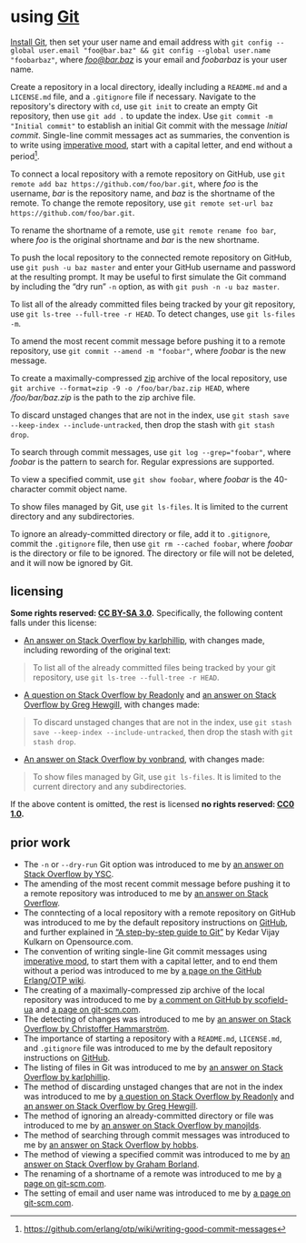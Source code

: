 # using [Git]
[Install Git](instGit.md), then set your user name and email address with `git config --global user.email "foo@bar.baz" && git config --global user.name "foobarbaz"`, where *foo@bar.baz* is your email and *foobarbaz* is your user name.

Create a repository in a local directory, ideally including a `README.md` and a `LICENSE.md` file, and a `.gitignore` file if necessary. Navigate to the repository's directory with `cd`, use `git init` to create an empty Git repository, then use `git add .` to update the index. Use `git commit -m "Initial commit"` to establish an initial Git commit with the message *Initial commit*. Single-line commit messages act as summaries, the convention is to write using [imperative mood](https://en.wikipedia.org/wiki/Imperative_mood), start with a capital letter, and end without a period[^usngGit1].

To connect a local repository with a remote repository on GitHub, use `git remote add baz https://github.com/foo/bar.git`, where *foo* is the username, *bar* is the repository name, and *baz* is the shortname of the remote. To change the remote repository, use `git remote set-url baz https://github.com/foo/bar.git`.

To rename the shortname of a remote, use `git remote rename foo bar`, where *foo* is the original shortname and *bar* is the new shortname.

To push the local repository to the connected remote repository on GitHub, use `git push -u baz master` and enter your GitHub username and password at the resulting prompt. It may be useful to first simulate the Git command by including the “dry run” `-n` option, as with `git push -n -u baz master`.

To list all of the already committed files being tracked by your git repository, use `git ls-tree --full-tree -r HEAD`. To detect changes, use `git ls-files -m`.

To amend the most recent commit message before pushing it to a remote repository, use `git commit --amend -m "foobar"`, where *foobar* is the new message.

To create a maximally-compressed [zip](https://en.wikipedia.org/wiki/Zip_(file_format)) archive of the local repository, use `git archive --format=zip -9 -o /foo/bar/baz.zip HEAD`, where */foo/bar/baz.zip* is the path to the zip archive file.

To discard unstaged changes that are not in the index, use `git stash save --keep-index --include-untracked`, then drop the stash with `git stash drop`.

To search through commit messages, use `git log --grep="foobar"`, where *foobar* is the pattern to search for. Regular expressions are supported.

To view a specified commit, use `git show foobar`, where *foobar* is the 40-character commit object name.

To show files managed by Git, use `git ls-files`. It is limited to the current directory and any subdirectories.

To ignore an already-committed directory or file, add it to `.gitignore`, commit the `.gitignore` file, then use `git rm --cached foobar`, where *foobar* is the directory or file to be ignored. The directory or file will not be deleted, and it will now be ignored by Git.

## licensing
**Some rights reserved: [CC BY-SA 3.0](https://creativecommons.org/licenses/by-sa/3.0/).** Specifically, the following content falls under this license:

- [An answer on Stack Overflow by karlphillip](https://stackoverflow.com/questions/8533202/list-files-in-local-git-repo/8533413#8533413), with changes made, including rewording of the original text:
> To list all of the already committed files being tracked by your git repository, use `git ls-tree --full-tree -r HEAD`.
- [A question on Stack Overflow by Readonly](https://stackoverflow.com/questions/52704/how-do-i-discard-unstaged-changes-in-git) and [an answer on Stack Overflow by Greg Hewgill](https://stackoverflow.com/questions/52704/how-do-i-discard-unstaged-changes-in-git/52719#52719), with changes made:
> To discard unstaged changes that are not in the index, use `git stash save --keep-index --include-untracked`, then drop the stash with `git stash drop`.
- [An answer on Stack Overflow by vonbrand](https://stackoverflow.com/questions/15606955/how-can-i-make-git-show-a-list-of-the-files-that-are-being-tracked/15606998#15606998), with changes made:
> To show files managed by Git, use `git ls-files`. It is limited to the current directory and any subdirectories.

If the above content is omitted, the rest is licensed **no rights reserved: [CC0 1.0](https://creativecommons.org/publicdomain/zero/1.0/).**

## prior work
- The `-n` or `--dry-run` Git option was introduced to me by [an answer on Stack Overflow by YSC](https://stackoverflow.com/questions/40926945/how-to-know-what-differences-that-git-push-is-going-to-push/40927917#40927917).
- The amending of the most recent commit message before pushing it to a remote repository was introduced to me by [an answer on Stack Overflow](https://stackoverflow.com/questions/179123/how-to-modify-existing-unpushed-commits/179147#179147).
- The conntecting of a local repository with a remote repository on GitHub was introduced to me by the default repository instructions on [GitHub](https://github.com/), and further explained in [“A step-by-step guide to Git”](https://opensource.com/article/18/1/step-step-guide-git) by Kedar Vijay Kulkarn on Opensource.com.
- The convention of writing single-line Git commit messages using [imperative mood](https://en.wikipedia.org/wiki/Imperative_mood), to start them with a capital letter, and to end them without a period was introduced to me by [a page on the GitHub Erlang/OTP wiki](https://github.com/erlang/otp/wiki/writing-good-commit-messages).
- The creating of a maximally-compressed zip archive of the local repository was introduced to me by [a comment on GitHub by scofield-ua](https://gist.github.com/kristofferh/1442717#gistcomment-2345577) and [a page on git-scm.com](https://git-scm.com/docs/git-archive).
- The detecting of changes was introduced to me by [an answer on Stack Overflow by Christoffer Hammarström](https://stackoverflow.com/questions/3882838/whats-an-easy-way-to-detect-modified-files-in-a-git-workspace/3882880#3882880).
- The importance of starting a repository with a `README.md`, `LICENSE.md`, and `.gitignore` file was introduced to me by the default repository instructions on [GitHub](https://github.com/).
- The listing of files in Git was introduced to me by [an answer on Stack Overflow by karlphillip](https://stackoverflow.com/questions/8533202/list-files-in-local-git-repo/8533413#8533413).
- The method of discarding unstaged changes that are not in the index was introduced to me by [a question on Stack Overflow by Readonly](https://stackoverflow.com/questions/52704/how-do-i-discard-unstaged-changes-in-git) and [an answer on Stack Overflow by Greg Hewgill](https://stackoverflow.com/questions/52704/how-do-i-discard-unstaged-changes-in-git/52719#52719).
- The method of ignoring an already-committed directory or file was introduced to me by [an answer on Stack Overflow by manojlds](https://stackoverflow.com/questions/6535362/gitignore-after-commit/6535459#6535459).
- The method of searching through commit messages was introduced to me by [an answer on Stack Overflow by hobbs](https://stackoverflow.com/questions/3826748/how-to-search-in-commit-messages-using-command-line/3826800#3826800).
- The method of viewing a specified commit was introduced to me by [an answer on Stack Overflow by Graham Borland](https://stackoverflow.com/questions/7663451/view-a-specific-git-commit/7663506#7663506).
- The renaming of a shortname of a remote was introduced to me by [a page on git-scm.com](https://git-scm.com/book/en/v2/Git-Basics-Working-with-Remotes#_renaming_and_removing_remotes).
- The setting of email and user name was introduced to me by [a page on git-scm.com](https://git-scm.com/book/en/v2/Getting-Started-First-Time-Git-Setup#_your_identity).

[Git]: https://git-scm.com/
[^usngGit1]: https://github.com/erlang/otp/wiki/writing-good-commit-messages
